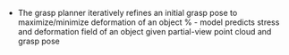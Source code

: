 
- The grasp planner iteratively refines an initial grasp pose to maximize/minimize deformation of an object
% - model predicts stress and deformation field of an object given partial-view point cloud and grasp pose


